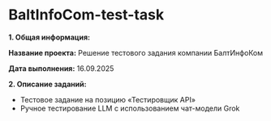 # BaltInfoCom-test-task
 **1. Общая информация:**
 
**Название проекта:** Решение тестового задания компании БалтИнфоКом

**Дата выполнения:** 16.09.2025

**2. Описание заданий:**
- Тестовое задание на позицию «Тестировщик API»
-  Ручное тестирование LLM с использованием чат-модели Grok


